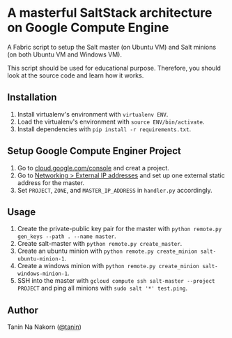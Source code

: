 A masterful SaltStack architecture on Google Compute Engine
============================================================

A Fabric script to setup the Salt master (on Ubuntu VM) and Salt minions (on both Ubuntu VM and Windows VM).

This script should be used for educational purpose. Therefore, you should look at the source code and learn how it works.


Installation
---------------

1. Install virtualenv's environment with `virtualenv ENV`.
2. Load the virtualenv's environment with `source ENV/bin/activate`.
3. Install dependencies with `pip install -r requirements.txt`.


Setup Google Compute Enginer Project
-------------------------------------

1. Go to [cloud.google.com/console](https://cloud.google.com/console) and creat a project.
2. Go to [Networking > External IP addresses](https://pantheon.corp.google.com/networking/addresses/list) and set up one external static address for the master.
3. Set `PROJECT`, `ZONE`, and `MASTER_IP_ADDRESS` in `handler.py` accordingly.


Usage
-------

1. Create the private-public key pair for the master with `python remote.py gen_keys --path . --name master`.
2. Create salt-master with `python remote.py create_master`.
3. Create an ubuntu minion with `python remote.py create_minion salt-ubuntu-minion-1`.
4. Create a windows minion with `python remote.py create_minion salt-windows-minion-1`.
5. SSH into the master with `gcloud compute ssh salt-master --project PROJECT` and ping all minions with `sudo salt '*' test.ping`.


Author
------
Tanin Na Nakorn ([@tanin](https://twitter.com/tanin))

